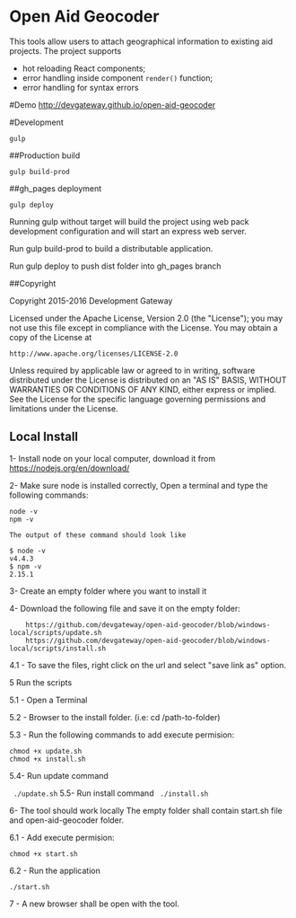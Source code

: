 Open Aid Geocoder
=====================

This tools allow users to attach geographical information to existing aid projects. 
 The project supports 
* hot reloading React components;
* error handling inside component `render()` function;
* error handling for syntax errors 

#Demo
http://devgateway.github.io/open-aid-geocoder

#Development

```
gulp 

```
##Production build
```
gulp build-prod

```

##gh_pages deployment
```
gulp deploy

``` 

Running gulp without target will build the project using web pack development configuration and will start an express web server.
 
Run gulp build-prod to build a distributable application.

Run gulp deploy to push dist folder into gh_pages branch 

##Copyright

Copyright 2015-2016 Development Gateway

Licensed under the Apache License, Version 2.0 (the "License");
you may not use this file except in compliance with the License.
You may obtain a copy of the License at

    http://www.apache.org/licenses/LICENSE-2.0

Unless required by applicable law or agreed to in writing, software
distributed under the License is distributed on an "AS IS" BASIS,
WITHOUT WARRANTIES OR CONDITIONS OF ANY KIND, either express or implied.
See the License for the specific language governing permissions and
limitations under the License.

## Local Install

1- Install node on your local computer, download it from https://nodejs.org/en/download/

2- Make sure node is installed correctly, Open a terminal and type the following commands:

``` 
node -v
npm -v
```
	The output of these command should look like
```
$ node -v
v4.4.3
$ npm -v
2.15.1
```

3- Create an empty folder where you want to install it

4- Download the following file and save it on the empty folder: 
```
	https://github.com/devgateway/open-aid-geocoder/blob/windows-local/scripts/update.sh
	https://github.com/devgateway/open-aid-geocoder/blob/windows-local/scripts/install.sh
```
4.1 - To save the files, right click on the url and select "save link as" option.

5 Run the scripts

5.1 - Open a Terminal

5.2 - Browser to the install folder. (i.e: cd /path-to-folder)

5.3 - Run the following commands to add execute permision:

``` 
chmod +x update.sh
chmod +x install.sh
```

5.4- Run update command

``` ./update.sh```
5.5- Run install command
``` ./install.sh```

6- The tool should work locally The empty folder shall contain start.sh file and open-aid-geocoder folder.

6.1 - Add execute permision:
``` 
chmod +x start.sh
```

6.2 - Run the application
```
./start.sh 
```

7 - A new browser shall be open with the tool.
